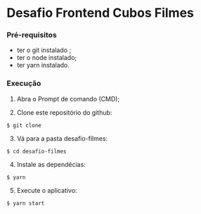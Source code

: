 # Desafio Frontend Cubos Filmes


### Pré-requisitos

* ter o git instalado ;
* ter o node instalado;
* ter yarn instalado.

### Execução

1. Abra o Prompt de comando (CMD);

2. Clone este repositório do github:

```
$ git clone 
```

3. Vá para a pasta desafio-filmes:

```
$ cd desafio-filmes
```

4. Instale as dependêcias:

```
$ yarn
```

5. Execute o aplicativo:

```
$ yarn start
```
